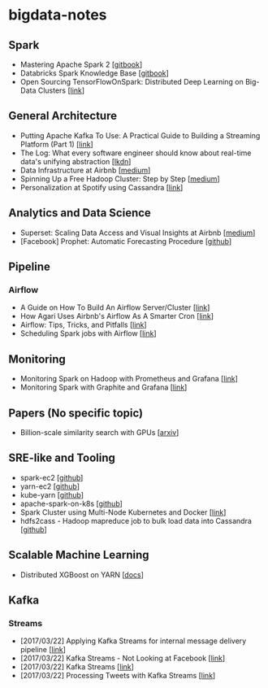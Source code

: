 # bigdata-notes

## Spark

- Mastering Apache Spark 2 [[gitbook](https://www.gitbook.com/book/jaceklaskowski/mastering-apache-spark/details)]
- Databricks Spark Knowledge Base [[gitbook](https://www.gitbook.com/book/databricks/databricks-spark-knowledge-base/details)]
- Open Sourcing TensorFlowOnSpark: Distributed Deep Learning on Big-Data Clusters [[link](https://yahoo.tumblr.com/post/157196637189/open-sourcing-tensorflowonspark-distributed-deep)]

## General Architecture

- Putting Apache Kafka To Use: A Practical Guide to Building a Streaming Platform (Part 1) [[link](https://www.confluent.io/blog/stream-data-platform-1/)]
- The Log: What every software engineer should know about real-time data's unifying abstraction [[lkdn](https://engineering.linkedin.com/distributed-systems/log-what-every-software-engineer-should-know-about-real-time-datas-unifying)]
- Data Infrastructure at Airbnb [[medium](https://medium.com/airbnb-engineering/data-infrastructure-at-airbnb-8adfb34f169c#.qf6fnbkxq)]
- Spinning Up a Free Hadoop Cluster: Step by Step [[medium](https://blog.insightdatascience.com/spinning-up-a-free-hadoop-cluster-step-by-step-c406d56bae42#.k30g6iamd)]
- Personalization at Spotify using Cassandra [[link](https://labs.spotify.com/2015/01/09/personalization-at-spotify-using-cassandra/)]

## Analytics and Data Science

- Superset: Scaling Data Access and Visual Insights at Airbnb [[medium](https://medium.com/airbnb-engineering/superset-scaling-data-access-and-visual-insights-at-airbnb-3ce3e9b88a7f#.qprvofuypu)]
- [Facebook] Prophet: Automatic Forecasting Procedure [[github](https://github.com/facebookincubator/prophet)]

## Pipeline

### Airflow

- A Guide on How To Build An Airflow Server/Cluster [[link](https://stlong0521.github.io/20161023%20-%20Airflow.html)]
- How Agari Uses Airbnb's Airflow As A Smarter Cron [[link](http://highscalability.com/blog/2015/9/3/how-agari-uses-airbnbs-airflow-as-a-smarter-cron.html)]
- Airflow: Tips, Tricks, and Pitfalls [[link](https://medium.com/handy-tech/airflow-tips-tricks-and-pitfalls-9ba53fba14eb#.efdfqp58p)]
- Scheduling Spark jobs with Airflow [[link](https://blog.insightdatascience.com/scheduling-spark-jobs-with-airflow-4c66f3144660#.3iqu1n40e)]

## Monitoring

- Monitoring Spark on Hadoop with Prometheus and Grafana [[link](http://rokroskar.github.io/monitoring-spark-on-hadoop-with-prometheus-and-grafana.html)]
- Monitoring Spark with Graphite and Grafana [[link](http://www.hammerlab.org/2015/02/27/monitoring-spark-with-graphite-and-grafana/)]


## Papers (No specific topic)

- Billion-scale similarity search with GPUs [[arxiv](https://arxiv.org/pdf/1702.08734.pdf)]

## SRE-like and Tooling

- spark-ec2 [[github](https://github.com/amplab/spark-ec2)]
- yarn-ec2 [[github](https://github.com/tqchen/yarn-ec2)]
- kube-yarn [[github](https://github.com/Comcast/kube-yarn)]
- apache-spark-on-k8s [[github](https://github.com/apache-spark-on-k8s/spark)]
- Spark Cluster using Multi-Node Kubernetes and Docker [[link](https://datasterix.com/2016/09/03/spark-cluster-using-multi-node-kubernetes-and-docker/)]
- hdfs2cass - Hadoop mapreduce job to bulk load data into Cassandra [[github](https://github.com/spotify/hdfs2cass)]

## Scalable Machine Learning

- Distributed XGBoost on YARN [[docs](https://xgboost.readthedocs.io/en/latest/tutorials/aws_yarn.html)]

## Kafka

### Streams

- [2017/03/22] Applying Kafka Streams for internal message delivery pipeline [[link](http://developers.linecorp.com/blog/?p=3960)]
- [2017/03/22] Kafka Streams - Not Looking at Facebook [[link](https://timothyrenner.github.io/engineering/2016/08/11/kafka-streams-not-looking-at-facebook.html)]
- [2017/03/22] Kafka Streams [[link](https://www.confluent.io/blog/introducing-kafka-streams-stream-processing-made-simple/)]
- [2017/03/22] Processing Tweets with Kafka Streams [[link](https://www.madewithtea.com/processing-tweets-with-kafka-streams.html)] 
